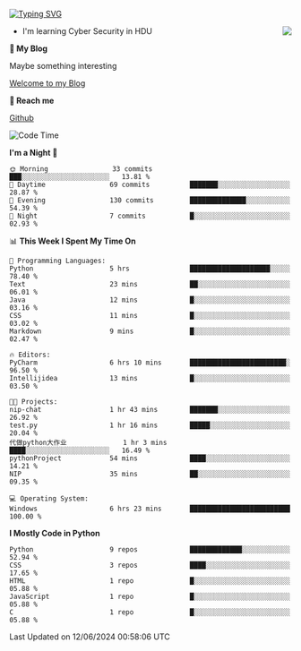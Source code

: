 [![Typing SVG](https://readme-typing-svg.herokuapp.com?font=Fira+Code&pause=1000&random=false&width=450&height=60&lines=Hello+%F0%9F%91%8B%F0%9F%8F%BB;I'm+JBNRZ)](https://git.io/typing-svg)

<a href="#">
  <img align="right" src="https://github-readme-stats.vercel.app/api?username=JBNRZ&show_icons=true&bg_color=15,f2f7fd,E0EAFC" />
</a>

- I'm learning Cyber Security in HDU

 **🌱 My Blog**

Maybe something interesting

[Welcome to my Blog](https://jbnrz.com.cn/)

 **💬 Reach me** 

[Github](https://github.com/JBNRZ)


<!--START_SECTION:waka-->
![Code Time](http://img.shields.io/badge/Code%20Time-532%20hrs%2040%20mins-blue)

**I'm a Night 🦉** 

```text
🌞 Morning                33 commits          ███░░░░░░░░░░░░░░░░░░░░░░   13.81 % 
🌆 Daytime                69 commits          ███████░░░░░░░░░░░░░░░░░░   28.87 % 
🌃 Evening                130 commits         ██████████████░░░░░░░░░░░   54.39 % 
🌙 Night                  7 commits           █░░░░░░░░░░░░░░░░░░░░░░░░   02.93 % 
```


📊 **This Week I Spent My Time On** 

```text
💬 Programming Languages: 
Python                   5 hrs               ████████████████████░░░░░   78.40 % 
Text                     23 mins             ██░░░░░░░░░░░░░░░░░░░░░░░   06.01 % 
Java                     12 mins             █░░░░░░░░░░░░░░░░░░░░░░░░   03.16 % 
CSS                      11 mins             █░░░░░░░░░░░░░░░░░░░░░░░░   03.02 % 
Markdown                 9 mins              █░░░░░░░░░░░░░░░░░░░░░░░░   02.47 % 

🔥 Editors: 
PyCharm                  6 hrs 10 mins       ████████████████████████░   96.50 % 
Intellijidea             13 mins             █░░░░░░░░░░░░░░░░░░░░░░░░   03.50 % 

🐱‍💻 Projects: 
nip-chat                 1 hr 43 mins        ███████░░░░░░░░░░░░░░░░░░   26.92 % 
test.py                  1 hr 16 mins        █████░░░░░░░░░░░░░░░░░░░░   20.04 % 
代做python大作业              1 hr 3 mins         ████░░░░░░░░░░░░░░░░░░░░░   16.49 % 
pythonProject            54 mins             ████░░░░░░░░░░░░░░░░░░░░░   14.21 % 
NIP                      35 mins             ██░░░░░░░░░░░░░░░░░░░░░░░   09.35 % 

💻 Operating System: 
Windows                  6 hrs 23 mins       █████████████████████████   100.00 % 
```

**I Mostly Code in Python** 

```text
Python                   9 repos             █████████████░░░░░░░░░░░░   52.94 % 
CSS                      3 repos             ████░░░░░░░░░░░░░░░░░░░░░   17.65 % 
HTML                     1 repo              █░░░░░░░░░░░░░░░░░░░░░░░░   05.88 % 
JavaScript               1 repo              █░░░░░░░░░░░░░░░░░░░░░░░░   05.88 % 
C                        1 repo              █░░░░░░░░░░░░░░░░░░░░░░░░   05.88 % 
```




 Last Updated on 12/06/2024 00:58:06 UTC
<!--END_SECTION:waka-->
